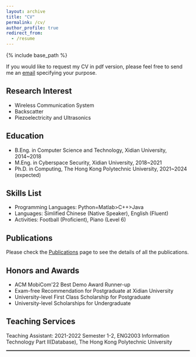 ```yaml
---
layout: archive
title: "CV"
permalink: /cv/
author_profile: true
redirect_from:
  - /resume
---
```


{% include base_path %}

If you would like to request my CV in pdf version, please feel free to send me an [email](mailto:marcogong22@gmail.com) specifying your purpose.
## Research Interest
* Wireless Communication System
* Backscatter
* Piezoelectricity and Ultrasonics

## Education

* B.Eng. in Computer Science and Technology, Xidian University, 2014~2018
* M.Eng. in Cyberspace Security, Xidian University, 2018~2021
* Ph.D. in Computing, The Hong Kong Polytechnic University, 2021~2024 (expected)



## Skills List

* Programming Languages: Python=Matlab>C++>Java
* Languages: Simlified Chinese (Native Speaker), English (Fluent)
* Activities: Football (Proficient), Piano (Level 6)



## Publications

Please check the [Publications](https://marcogong.github.io/publications/) page to see the details of all the publications.

## Honors and Awards

* ACM MobiCom'22 Best Demo Award Runner-up
* Exam-free Recommendation for Postgraduate at Xidian University
* University-level First Class Scholarship for Postgraduate
* University-level Scholarships for Undergraduate



## Teaching Services
Teaching Assistant: 2021-2022 Semester 1-2, ENG2003 Information Technology Part II(Database), The Hong Kong Polytechnic University


<hr style="border:1px solid gray"/> 

